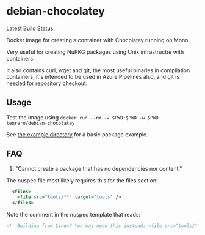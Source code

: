 # debian-chocolatey

[Latest Build Status](https://hub.docker.com/r/tenrero/debian-chocolatey/builds)

Docker image for creating a container with Chocolatey running on Mono.

Very useful for creating NuPKG packages using Unix infrastructre with containers.

It also contains curl, wget and git, the most useful binaries in compilation containers, it's intended to be used
in Azure Pipelines also, and git is needed for repository checkout.

## Usage

Test the image using `docker run --rm -v $PWD:$PWD -w $PWD tenrero/debian-chocolatey`

See [the example directory](./example/README.md) for a basic package example.

## FAQ

1. "Cannot create a package that has no dependencies nor content."

The nuspec file most likely requires this for the files section:
```xml
  <files>
    <file src="tools/**" target="tools" />
  </files>

```
Note the comment in the nuspec template that reads:

```xml
<!--Building from Linux? You may need this instead: <file src="tools/**" target="tools" />-->
```
